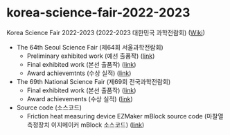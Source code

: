 # korea-science-fair-2022-2023
Korea Science Fair 2022-2023 (2022-2023 대한민국 과학전람회) ([Wiki](https://namu.wiki/w/%EC%A0%84%EA%B5%AD%EA%B3%BC%ED%95%99%EC%A0%84%EB%9E%8C%ED%9A%8C))
- The 64th Seoul Science Fair (제64회 서울과학전람회)
  - Preliminary exhibited work (예선 출품작) ([link](seoul-preliminary))
  - Final exhibited work (본선 출품작) ([link](seoul-final))
  - Award achievemtnts (수상 실적) ([link](seoul-final-award))
- The 69th National Science Fair (제69회 전국과학전람회)
  - Final exhibited work (본선 출품작) ([link](national-final))
  - Award achievements (수상 실적) ([link](national-final-award))
- Source code (소스코드)
  - Friction heat measuring device EZMaker mBlock source code (마찰열 측정장치 이지메이커 mBlock 소스코드) ([link](mblock))
